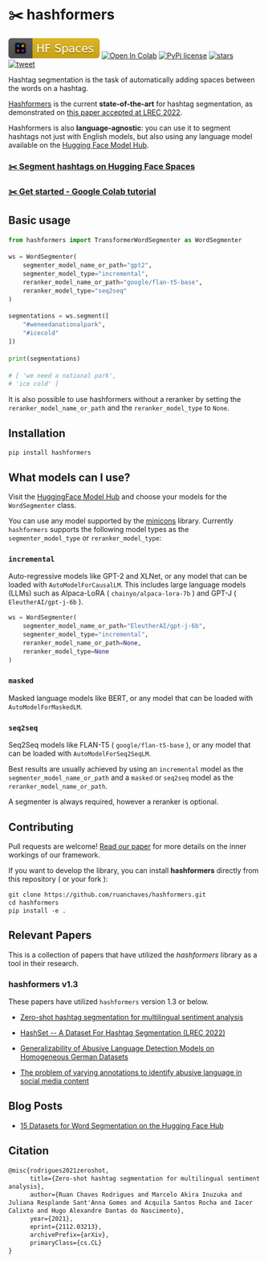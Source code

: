 # ✂️ hashformers

[![HF Spaces](https://raw.githubusercontent.com/obss/sahi/main/resources/hf_spaces_badge.svg)](https://ruanchaves-hashtag-segmentation.hf.space/) [![Open In Colab](https://colab.research.google.com/assets/colab-badge.svg)](https://colab.research.google.com/github/ruanchaves/hashformers/blob/master/hashformers.ipynb) [![PyPi license](https://badgen.net/pypi/license/pip/)](https://github.com/ruanchaves/hashformers/blob/master/LICENSE) [![stars](https://img.shields.io/github/stars/ruanchaves/hashformers)](https://github.com/ruanchaves/hashformers) [![tweet](https://img.shields.io/twitter/url?style=social&url=https%3A%2F%2Fgithub.com%2Fruanchaves%2Fhashformers)](https://www.twitter.com/share?url=https://github.com/ruanchaves/hashformers)


Hashtag segmentation is the task of automatically adding spaces between the words on a hashtag. 

[Hashformers](https://github.com/ruanchaves/hashformers) is the current **state-of-the-art** for hashtag segmentation, as demonstrated on [this paper accepted at LREC 2022](https://aclanthology.org/2022.lrec-1.782.pdf). 

Hashformers is also **language-agnostic**: you can use it to segment hashtags not just with English models, but also using any language model available on the [Hugging Face Model Hub](https://huggingface.co/models).

<p align="center">
    
<h3> <a href="https://ruanchaves-hashtag-segmentation.hf.space/"> ✂️ Segment hashtags on Hugging Face Spaces </a> </h3>

<h3> <a href="https://colab.research.google.com/github/ruanchaves/hashformers/blob/master/hashformers.ipynb"> ✂️ Get started - Google Colab tutorial </a> </h3>

</p>


## Basic usage

```python
from hashformers import TransformerWordSegmenter as WordSegmenter

ws = WordSegmenter(
    segmenter_model_name_or_path="gpt2",
    segmenter_model_type="incremental",
    reranker_model_name_or_path="google/flan-t5-base",
    reranker_model_type="seq2seq"
)

segmentations = ws.segment([
    "#weneedanationalpark",
    "#icecold"
])

print(segmentations)

# [ 'we need a national park',
# 'ice cold' ]
```

It is also possible to use hashformers without a reranker by setting the `reranker_model_name_or_path` and the `reranker_model_type` to `None`. 

## Installation

```
pip install hashformers
```

## What models can I use?

Visit the [HuggingFace Model Hub](https://huggingface.co/models) and choose your models for the `WordSegmenter` class.

You can use any model supported by the [minicons](https://github.com/kanishkamisra/minicons) library. Currently `hashformers` supports the following model types as the `segmenter_model_type` or `reranker_model_type`:

### `incremental`

Auto-regressive models like GPT-2 and XLNet, or any model that can be loaded with `AutoModelForCausalLM`. This includes large language models (LLMs) such as Alpaca-LoRA ( `chainyo/alpaca-lora-7b` ) and GPT-J ( `EleutherAI/gpt-j-6b` ).

```python
ws = WordSegmenter(
    segmenter_model_name_or_path="EleutherAI/gpt-j-6b",
    segmenter_model_type="incremental",
    reranker_model_name_or_path=None,
    reranker_model_type=None
)
```

### `masked`

Masked language models like BERT, or any model that can be loaded with `AutoModelForMaskedLM`.

### `seq2seq`

Seq2Seq models like FLAN-T5 ( `google/flan-t5-base` ), or any model that can be loaded with `AutoModelForSeq2SeqLM`.

Best results are usually achieved by using an `incremental` model as the `segmenter_model_name_or_path` and a `masked` or `seq2seq` model as the `reranker_model_name_or_path`. 

A segmenter is always required, however a reranker is optional. 

## Contributing 

Pull requests are welcome!  [Read our paper](https://arxiv.org/abs/2112.03213) for more details on the inner workings of our framework.

If you want to develop the library, you can install **hashformers** directly from this repository ( or your fork ):

```
git clone https://github.com/ruanchaves/hashformers.git
cd hashformers
pip install -e .
```

## Relevant Papers 

This is a collection of papers that have utilized the *hashformers* library as a tool in their research.

### hashformers v1.3

These papers have utilized `hashformers` version 1.3 or below.

* [Zero-shot hashtag segmentation for multilingual sentiment analysis](https://arxiv.org/abs/2112.03213)

* [HashSet -- A Dataset For Hashtag Segmentation (LREC 2022)](https://aclanthology.org/2022.lrec-1.782/)

* [Generalizability of Abusive Language Detection Models on Homogeneous German Datasets](https://link.springer.com/article/10.1007/s13222-023-00438-1#Fn3) 

* [The problem of varying annotations to identify abusive language in social media content](https://www.cambridge.org/core/journals/natural-language-engineering/article/problem-of-varying-annotations-to-identify-abusive-language-in-social-media-content/B47FCCCEBF6EDF9C628DCC69EC5E0826)

## Blog Posts

* [15 Datasets for Word Segmentation on the Hugging Face Hub](https://ruanchaves.medium.com/15-datasets-for-word-segmentation-on-the-hugging-face-hub-4f24cb971e48)

## Citation

```
@misc{rodrigues2021zeroshot,
      title={Zero-shot hashtag segmentation for multilingual sentiment analysis}, 
      author={Ruan Chaves Rodrigues and Marcelo Akira Inuzuka and Juliana Resplande Sant'Anna Gomes and Acquila Santos Rocha and Iacer Calixto and Hugo Alexandre Dantas do Nascimento},
      year={2021},
      eprint={2112.03213},
      archivePrefix={arXiv},
      primaryClass={cs.CL}
}
```